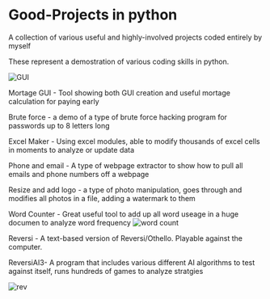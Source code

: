 # Good-Projects in python
A collection of various useful and highly-involved projects coded entirely by myself

These represent a demostration of various coding skills in python.

![GUI](https://user-images.githubusercontent.com/57423877/68264047-dfa19800-0004-11ea-9cec-299df24d5098.png)


Mortage GUI -  Tool showing both GUI creation and useful mortage calculation for paying early

Brute force - a demo of a type of brute force hacking program for passwords up to 8 letters long

Excel Maker - Using excel modules, able to modify thousands of excel cells in moments to analyze or update data

Phone and email - A type of webpage extractor to show how to pull all emails and phone numbers off a webpage

Resize and add logo - a type of photo manipulation, goes through and modifies all photos in a file, adding a watermark to them

Word Counter - Great useful tool to add up all word useage in a huge documen to analyze word frequency
![word count](https://user-images.githubusercontent.com/57423877/68349182-7a5bae80-00b9-11ea-8640-f444974e380d.png)

Reversi - A text-based version of Reversi/Othello.  Playable against the computer.

ReversiAI3- A program that includes various different AI algorithms to test against itself, runs hundreds of games to analyze stratgies

![rev](https://user-images.githubusercontent.com/57423877/70395142-1595bb80-19b9-11ea-8b3c-727447910bce.png)


